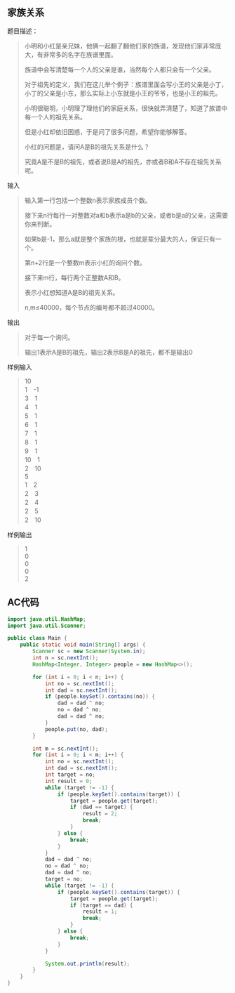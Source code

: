 ## 家族关系

题目描述：

> 小明和小红是亲兄妹，他俩一起翻了翻他们家的族谱，发现他们家非常庞大，有非常多的名字在族谱里面。
>
> 族谱中会写清楚每一个人的父亲是谁，当然每个人都只会有一个父亲。
>
> 对于祖先的定义，我们在这儿举个例子：族谱里面会写小王的父亲是小丁，小丁的父亲是小东，那么实际上小东就是小王的爷爷，也是小王的祖先。
>
> 小明很聪明，小明理了理他们的家庭关系，很快就弄清楚了，知道了族谱中每一个人的祖先关系。
>
> 但是小红却依旧困惑，于是问了很多问题，希望你能够解答。
>
> 小红的问题是，请问A是B的祖先关系是什么？
>
> 究竟A是不是B的祖先，或者说B是A的祖先，亦或者B和A不存在祖先关系呢。

输入

> 输入第一行包括一个整数n表示家族成员个数。
>
> 接下来n行每行一对整数对a和b表示a是b的父亲，或者b是a的父亲，这需要你来判断。
>
> 如果b是-1，那么a就是整个家族的根，也就是辈分最大的人，保证只有一个。
>
> 第n+2行是一个整数m表示小红的询问个数。
>
> 接下来m行，每行两个正整数A和B。
>
> 表示小红想知道A是B的祖先关系。
>
> n,m≤40000，每个节点的编号都不超过40000。

输出

> 对于每一个询问。
>
> 输出1表示A是B的祖先，输出2表示B是A的祖先，都不是输出0

样例输入

> 10  
> 1　-1  
> 3　1  
> 4　1  
> 5　1  
> 6　1  
> 7　1  
> 8　1  
> 9　1  
> 10　1  
> 2　10  
> 5  
> 1　2  
> 2　3  
> 2　4  
> 2　5  
> 2　10  

样例输出

> 1  
> 0  
> 0  
> 0  
> 2

## AC代码

```java
import java.util.HashMap;
import java.util.Scanner;

public class Main {
    public static void main(String[] args) {
        Scanner sc = new Scanner(System.in);
        int n = sc.nextInt();
        HashMap<Integer, Integer> people = new HashMap<>();

        for (int i = 0; i < n; i++) {
            int no = sc.nextInt();
            int dad = sc.nextInt();
            if (people.keySet().contains(no)) {
                dad = dad ^ no;
                no = dad ^ no;
                dad = dad ^ no;
            }
            people.put(no, dad);
        }

        int m = sc.nextInt();
        for (int i = 0; i < m; i++) {
            int no = sc.nextInt();
            int dad = sc.nextInt();
            int target = no;
            int result = 0;
            while (target != -1) {
                if (people.keySet().contains(target)) {
                    target = people.get(target);
                    if (dad == target) {
                        result = 2;
                        break;
                    }
                } else {
                    break;
                }
            }
            dad = dad ^ no;
            no = dad ^ no;
            dad = dad ^ no;
            target = no;
            while (target != -1) {
                if (people.keySet().contains(target)) {
                    target = people.get(target);
                    if (target == dad) {
                        result = 1;
                        break;
                    }
                } else {
                    break;
                }
            }

            System.out.println(result);
        }
    }
}
```